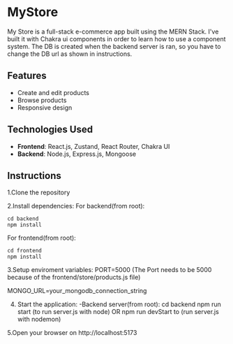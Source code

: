 # MyStore
My Store is a full-stack e-commerce app built using the MERN Stack.
I've built it with Chakra ui components in order to learn how to use a component system. The DB is created when the backend server is ran, so you have to change the DB url as shown in instructions.

## Features
- Create and edit products
- Browse products
- Responsive design

## Technologies Used

- **Frontend**: React.js, Zustand, React Router, Chakra UI
- **Backend**: Node.js, Express.js, Mongoose

## Instructions

1.Clone the repository

2.Install dependencies:
For backend(from root):
```console
cd backend
npm install
```
        
For frontend(from root):
```console
cd frontend
npm install
```

3.Setup enviroment variables:
PORT=5000 (The Port needs to be 5000 because of the frontend/store/products.js file)

MONGO_URL=your_mongodb_connection_string

4. Start the application:
    -Backend server(from root):
    cd backend
    npm run start (to run server.js with node) 
    OR
    npm run devStart to (run server.js with nodemon)

5.Open your browser on http://localhost:5173